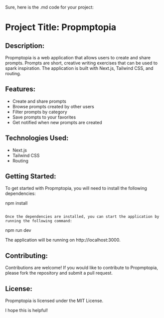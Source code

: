 Sure, here is the .md code for your project:


# Project Title: Propmptopia

## Description:

Propmptopia is a web application that allows users to create and share prompts. Prompts are short, creative writing exercises that can be used to spark inspiration. The application is built with Next.js, Tailwind CSS, and routing.

## Features:

* Create and share prompts
* Browse prompts created by other users
* Filter prompts by category
* Save prompts to your favorites
* Get notified when new prompts are created

## Technologies Used:

* Next.js
* Tailwind CSS
* Routing

## Getting Started:

To get started with Propmptopia, you will need to install the following dependencies:


npm install
```

Once the dependencies are installed, you can start the application by running the following command:

```
npm run dev


The application will be running on http://localhost:3000.

## Contributing:

Contributions are welcome! If you would like to contribute to Propmptopia, please fork the repository and submit a pull request.

## License:

Propmptopia is licensed under the MIT License.


I hope this is helpful!
